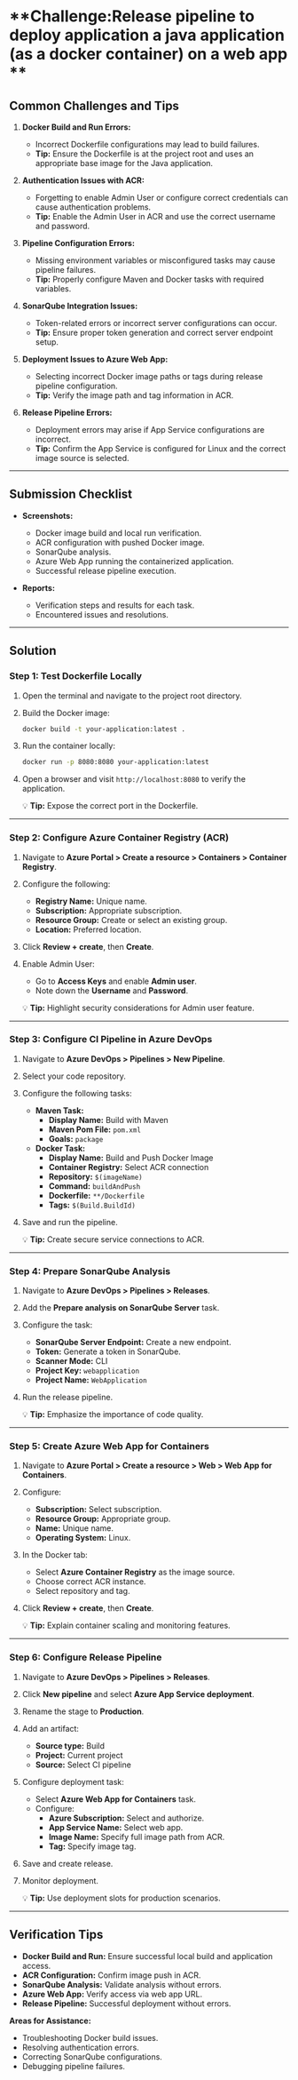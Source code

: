 # **Challenge:Release pipeline to deploy application a java application (as a docker container) on a web app **

## **Common Challenges and Tips**

1. **Docker Build and Run Errors:**
   - Incorrect Dockerfile configurations may lead to build failures.
   - **Tip:** Ensure the Dockerfile is at the project root and uses an appropriate base image for the Java application.

2. **Authentication Issues with ACR:**
   - Forgetting to enable Admin User or configure correct credentials can cause authentication problems.
   - **Tip:** Enable the Admin User in ACR and use the correct username and password.

3. **Pipeline Configuration Errors:**
   - Missing environment variables or misconfigured tasks may cause pipeline failures.
   - **Tip:** Properly configure Maven and Docker tasks with required variables.

4. **SonarQube Integration Issues:**
   - Token-related errors or incorrect server configurations can occur.
   - **Tip:** Ensure proper token generation and correct server endpoint setup.

5. **Deployment Issues to Azure Web App:**
   - Selecting incorrect Docker image paths or tags during release pipeline configuration.
   - **Tip:** Verify the image path and tag information in ACR.

6. **Release Pipeline Errors:**
   - Deployment errors may arise if App Service configurations are incorrect.
   - **Tip:** Confirm the App Service is configured for Linux and the correct image source is selected.

---

## **Submission Checklist**

- **Screenshots:**
  - Docker image build and local run verification.
  - ACR configuration with pushed Docker image.
  - SonarQube analysis.
  - Azure Web App running the containerized application.
  - Successful release pipeline execution.

- **Reports:**
  - Verification steps and results for each task.
  - Encountered issues and resolutions.

---

## **Solution**

### **Step 1: Test Dockerfile Locally**

1. Open the terminal and navigate to the project root directory.
2. Build the Docker image:
   ```bash
   docker build -t your-application:latest .
   ```
3. Run the container locally:
   ```bash
   docker run -p 8080:8080 your-application:latest
   ```
4. Open a browser and visit `http://localhost:8080` to verify the application.

   💡 **Tip:** Expose the correct port in the Dockerfile.

---

### **Step 2: Configure Azure Container Registry (ACR)**

1. Navigate to **Azure Portal > Create a resource > Containers > Container Registry**.
2. Configure the following:
   - **Registry Name:** Unique name.
   - **Subscription:** Appropriate subscription.
   - **Resource Group:** Create or select an existing group.
   - **Location:** Preferred location.
3. Click **Review + create**, then **Create**.
4. Enable Admin User:
   - Go to **Access Keys** and enable **Admin user**.
   - Note down the **Username** and **Password**.

   💡 **Tip:** Highlight security considerations for Admin user feature.

---

### **Step 3: Configure CI Pipeline in Azure DevOps**

1. Navigate to **Azure DevOps > Pipelines > New Pipeline**.
2. Select your code repository.
3. Configure the following tasks:
   - **Maven Task:**
     - **Display Name:** Build with Maven
     - **Maven Pom File:** `pom.xml`
     - **Goals:** `package`
   - **Docker Task:**
     - **Display Name:** Build and Push Docker Image
     - **Container Registry:** Select ACR connection
     - **Repository:** `$(imageName)`
     - **Command:** `buildAndPush`
     - **Dockerfile:** `**/Dockerfile`
     - **Tags:** `$(Build.BuildId)`
4. Save and run the pipeline.

   💡 **Tip:** Create secure service connections to ACR.

---

### **Step 4: Prepare SonarQube Analysis**

1. Navigate to **Azure DevOps > Pipelines > Releases**.
2. Add the **Prepare analysis on SonarQube Server** task.
3. Configure the task:
   - **SonarQube Server Endpoint:** Create a new endpoint.
   - **Token:** Generate a token in SonarQube.
   - **Scanner Mode:** CLI
   - **Project Key:** `webapplication`
   - **Project Name:** `WebApplication`
4. Run the release pipeline.

   💡 **Tip:** Emphasize the importance of code quality.

---

### **Step 5: Create Azure Web App for Containers**

1. Navigate to **Azure Portal > Create a resource > Web > Web App for Containers**.
2. Configure:
   - **Subscription:** Select subscription.
   - **Resource Group:** Appropriate group.
   - **Name:** Unique name.
   - **Operating System:** Linux.
3. In the Docker tab:
   - Select **Azure Container Registry** as the image source.
   - Choose correct ACR instance.
   - Select repository and tag.
4. Click **Review + create**, then **Create**.

   💡 **Tip:** Explain container scaling and monitoring features.

---

### **Step 6: Configure Release Pipeline**

1. Navigate to **Azure DevOps > Pipelines > Releases**.
2. Click **New pipeline** and select **Azure App Service deployment**.
3. Rename the stage to **Production**.
4. Add an artifact:
   - **Source type:** Build
   - **Project:** Current project
   - **Source:** Select CI pipeline
5. Configure deployment task:
   - Select **Azure Web App for Containers** task.
   - Configure:
     - **Azure Subscription:** Select and authorize.
     - **App Service Name:** Select web app.
     - **Image Name:** Specify full image path from ACR.
     - **Tag:** Specify image tag.
6. Save and create release.
7. Monitor deployment.

   💡 **Tip:** Use deployment slots for production scenarios.

---

## **Verification Tips**

- **Docker Build and Run:** Ensure successful local build and application access.
- **ACR Configuration:** Confirm image push in ACR.
- **SonarQube Analysis:** Validate analysis without errors.
- **Azure Web App:** Verify access via web app URL.
- **Release Pipeline:** Successful deployment without errors.

**Areas for Assistance:**
- Troubleshooting Docker build issues.
- Resolving authentication errors.
- Correcting SonarQube configurations.
- Debugging pipeline failures.

